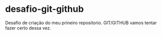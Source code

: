 # desafio-git-github
Desafio de criação do meu prineiro repositorio. GIT/GITHUB
vamos tentar fazer certo dessa vez. 
